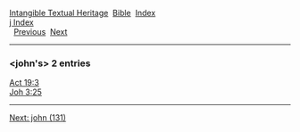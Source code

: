 [Intangible Textual Heritage](../../index)  [Bible](../index) 
[Index](index)   
[j Index](_j_)  
  [Previous](c06288)  [Next](c06290) 

------------------------------------------------------------------------

### &lt;john's&gt; 2 entries

[Act 19:3](../kjv/act019.htm#003)  
[Joh 3:25](../kjv/joh003.htm#025)  

------------------------------------------------------------------------

[Next: john (131)](c06290)
